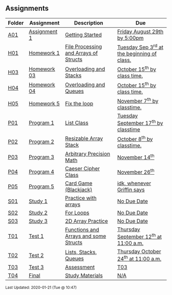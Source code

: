 ## Assignments
| Folder | Assignment | Description | Due|
 | ------------|------------|------------|------------|
 | [A01](https://github.com/rugbyprof/1063-Data-Structures/tree/master/Assignments/A01) | [ Assignment 1 ](https://github.com/rugbyprof/1063-Data-Structures/tree/master/Assignments/A01) | [ Getting Started](https://github.com/rugbyprof/1063-Data-Structures/tree/master/Assignments/A01) | [Friday August 29th by 5:00pm](https://github.com/rugbyprof/1063-Data-Structures/tree/master/Assignments/A01) |
 | [H01](https://github.com/rugbyprof/1063-Data-Structures/tree/master/Assignments/H01) | [ Homework 1 ](https://github.com/rugbyprof/1063-Data-Structures/tree/master/Assignments/H01) | [ File Processing and Arrays of Structs](https://github.com/rugbyprof/1063-Data-Structures/tree/master/Assignments/H01) | [Tuesday Sep 3<sup>rd</sup> at the beginning of class.](https://github.com/rugbyprof/1063-Data-Structures/tree/master/Assignments/H01) |
 | [H03](https://github.com/rugbyprof/1063-Data-Structures/tree/master/Assignments/H03) | [ Homework 03 ](https://github.com/rugbyprof/1063-Data-Structures/tree/master/Assignments/H03) | [ Overloading and Stacks](https://github.com/rugbyprof/1063-Data-Structures/tree/master/Assignments/H03) | [October 15<sup>th</sup> by class time.](https://github.com/rugbyprof/1063-Data-Structures/tree/master/Assignments/H03) |
 | [H04](https://github.com/rugbyprof/1063-Data-Structures/tree/master/Assignments/H04) | [ Homework 04 ](https://github.com/rugbyprof/1063-Data-Structures/tree/master/Assignments/H04) | [ Overloading and Queues](https://github.com/rugbyprof/1063-Data-Structures/tree/master/Assignments/H04) | [October 15<sup>th</sup> by class time.](https://github.com/rugbyprof/1063-Data-Structures/tree/master/Assignments/H04) |
 | [H05](https://github.com/rugbyprof/1063-Data-Structures/tree/master/Assignments/H05) | [ Homework 5 ](https://github.com/rugbyprof/1063-Data-Structures/tree/master/Assignments/H05) | [ Fix the loop](https://github.com/rugbyprof/1063-Data-Structures/tree/master/Assignments/H05) | [November 7<sup>th</sup> by classtime.](https://github.com/rugbyprof/1063-Data-Structures/tree/master/Assignments/H05) |
 | [P01](https://github.com/rugbyprof/1063-Data-Structures/tree/master/Assignments/P01) | [ Program 1 ](https://github.com/rugbyprof/1063-Data-Structures/tree/master/Assignments/P01) | [  List Class](https://github.com/rugbyprof/1063-Data-Structures/tree/master/Assignments/P01) | [Tuesday September 17<sup>th</sup> by classtime](https://github.com/rugbyprof/1063-Data-Structures/tree/master/Assignments/P01) |
 | [P02](https://github.com/rugbyprof/1063-Data-Structures/tree/master/Assignments/P02) | [ Program 2 ](https://github.com/rugbyprof/1063-Data-Structures/tree/master/Assignments/P02) | [ Resizable Array Stack](https://github.com/rugbyprof/1063-Data-Structures/tree/master/Assignments/P02) | [October 8<sup>th</sup> by classtime.](https://github.com/rugbyprof/1063-Data-Structures/tree/master/Assignments/P02) |
 | [P03](https://github.com/rugbyprof/1063-Data-Structures/tree/master/Assignments/P03) | [ Program 3 ](https://github.com/rugbyprof/1063-Data-Structures/tree/master/Assignments/P03) | [ Arbitrary Precision Math](https://github.com/rugbyprof/1063-Data-Structures/tree/master/Assignments/P03) | [November 14<sup>th</sup>](https://github.com/rugbyprof/1063-Data-Structures/tree/master/Assignments/P03) |
 | [P04](https://github.com/rugbyprof/1063-Data-Structures/tree/master/Assignments/P04) | [ Program 4 ](https://github.com/rugbyprof/1063-Data-Structures/tree/master/Assignments/P04) | [ Caeser Cipher Class](https://github.com/rugbyprof/1063-Data-Structures/tree/master/Assignments/P04) | [November 26<sup>th</sup>](https://github.com/rugbyprof/1063-Data-Structures/tree/master/Assignments/P04) |
 | [P05](https://github.com/rugbyprof/1063-Data-Structures/tree/master/Assignments/P05) | [ Program 5 ](https://github.com/rugbyprof/1063-Data-Structures/tree/master/Assignments/P05) | [ Card Game (Blackjack)](https://github.com/rugbyprof/1063-Data-Structures/tree/master/Assignments/P05) | [idk, whenever Griffin says](https://github.com/rugbyprof/1063-Data-Structures/tree/master/Assignments/P05) |
 | [S01](https://github.com/rugbyprof/1063-Data-Structures/tree/master/Assignments/S01) | [ Study 1 ](https://github.com/rugbyprof/1063-Data-Structures/tree/master/Assignments/S01) | [ Practice with arrays](https://github.com/rugbyprof/1063-Data-Structures/tree/master/Assignments/S01) | [No Due Date](https://github.com/rugbyprof/1063-Data-Structures/tree/master/Assignments/S01) |
 | [S02](https://github.com/rugbyprof/1063-Data-Structures/tree/master/Assignments/S02) | [ Study 2 ](https://github.com/rugbyprof/1063-Data-Structures/tree/master/Assignments/S02) | [ For Loops](https://github.com/rugbyprof/1063-Data-Structures/tree/master/Assignments/S02) | [No Due Date](https://github.com/rugbyprof/1063-Data-Structures/tree/master/Assignments/S02) |
 | [S03](https://github.com/rugbyprof/1063-Data-Structures/tree/master/Assignments/S03) | [ Study 3 ](https://github.com/rugbyprof/1063-Data-Structures/tree/master/Assignments/S03) | [ 2D Array Practice](https://github.com/rugbyprof/1063-Data-Structures/tree/master/Assignments/S03) | [No Due Date](https://github.com/rugbyprof/1063-Data-Structures/tree/master/Assignments/S03) |
 | [T01](https://github.com/rugbyprof/1063-Data-Structures/tree/master/Assignments/T01) | [ Test 1 ](https://github.com/rugbyprof/1063-Data-Structures/tree/master/Assignments/T01) | [ Functions and Arrays and some Structs](https://github.com/rugbyprof/1063-Data-Structures/tree/master/Assignments/T01) | [Thursday September 12<sup>th</sup> at 11:00 a.m.](https://github.com/rugbyprof/1063-Data-Structures/tree/master/Assignments/T01) |
 | [T02](https://github.com/rugbyprof/1063-Data-Structures/tree/master/Assignments/T02) | [ Test 2 ](https://github.com/rugbyprof/1063-Data-Structures/tree/master/Assignments/T02) | [ Lists, Stacks, Queues](https://github.com/rugbyprof/1063-Data-Structures/tree/master/Assignments/T02) | [Thursday October 24<sup>th</sup> at 11:00 a.m.](https://github.com/rugbyprof/1063-Data-Structures/tree/master/Assignments/T02) |
 | [T03](https://github.com/rugbyprof/1063-Data-Structures/tree/master/Assignments/T03) | [ Test 3 ](https://github.com/rugbyprof/1063-Data-Structures/tree/master/Assignments/T03) | [ Assessment](https://github.com/rugbyprof/1063-Data-Structures/tree/master/Assignments/T03) | [T03](https://github.com/rugbyprof/1063-Data-Structures/tree/master/Assignments/T03) | [ Recursion](https://github.com/rugbyprof/1063-Data-Structures/tree/master/Assignments/T03) | [T03](https://github.com/rugbyprof/1063-Data-Structures/tree/master/Assignments/T03) | [ Example](https://github.com/rugbyprof/1063-Data-Structures/tree/master/Assignments/T03) | [T03](https://github.com/rugbyprof/1063-Data-Structures/tree/master/Assignments/T03) | [ Class Components and Concepts](https://github.com/rugbyprof/1063-Data-Structures/tree/master/Assignments/T03) | [T03](https://github.com/rugbyprof/1063-Data-Structures/tree/master/Assignments/T03) | [ Apply Your Class Skills](https://github.com/rugbyprof/1063-Data-Structures/tree/master/Assignments/T03) | [T03](https://github.com/rugbyprof/1063-Data-Structures/tree/master/Assignments/T03) | [ Our Class](https://github.com/rugbyprof/1063-Data-Structures/tree/master/Assignments/T03) | [T03](https://github.com/rugbyprof/1063-Data-Structures/tree/master/Assignments/T03) | [include <iostream>](https://github.com/rugbyprof/1063-Data-Structures/tree/master/Assignments/T03) | [T03](https://github.com/rugbyprof/1063-Data-Structures/tree/master/Assignments/T03) | [include <math.h>](https://github.com/rugbyprof/1063-Data-Structures/tree/master/Assignments/T03) | [N/A](https://github.com/rugbyprof/1063-Data-Structures/tree/master/Assignments/T03) |
 | [T04](https://github.com/rugbyprof/1063-Data-Structures/tree/master/Assignments/T04) | [ Final ](https://github.com/rugbyprof/1063-Data-Structures/tree/master/Assignments/T04) | [ Study Materials](https://github.com/rugbyprof/1063-Data-Structures/tree/master/Assignments/T04) | [N/A](https://github.com/rugbyprof/1063-Data-Structures/tree/master/Assignments/T04) |

<sup>Last Updated: 2020-01-21 (Tue @ 10:47)</sup>